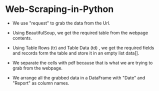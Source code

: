 # Web-Scraping-in-Python

- We use "request" to grab the data from the Url.

- Using BeautifulSoup, we get the required table from the webpage contents.

- Using Table Rows (tr) and Table Data (td) , we get the required fields and records form the table and store it in an empty list data[].

- We separate the cells with pdf because that is what we are trying to grab from the webpage.

- We arrange all the grabbed data in a DataFrame with "Date" and "Report" as column names.

